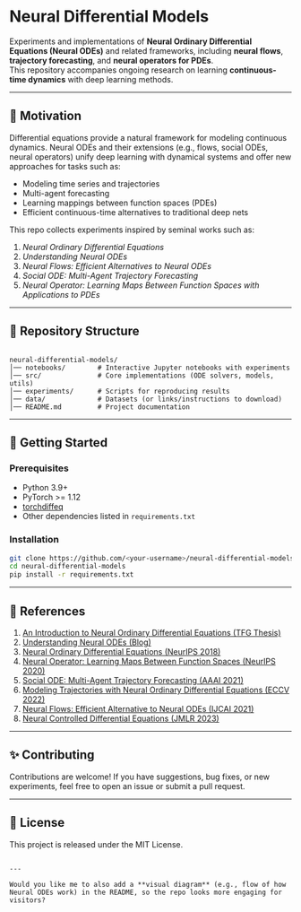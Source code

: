 
# Neural Differential Models

Experiments and implementations of **Neural Ordinary Differential Equations (Neural ODEs)** and related frameworks, including **neural flows**, **trajectory forecasting**, and **neural operators for PDEs**.  
This repository accompanies ongoing research on learning **continuous-time dynamics** with deep learning methods.

---

## 📌 Motivation
Differential equations provide a natural framework for modeling continuous dynamics. Neural ODEs and their extensions (e.g., flows, social ODEs, neural operators) unify deep learning with dynamical systems and offer new approaches for tasks such as:
- Modeling time series and trajectories  
- Multi-agent forecasting  
- Learning mappings between function spaces (PDEs)  
- Efficient continuous-time alternatives to traditional deep nets  

This repo collects experiments inspired by seminal works such as:
1. *Neural Ordinary Differential Equations*  
2. *Understanding Neural ODEs*  
3. *Neural Flows: Efficient Alternatives to Neural ODEs*  
4. *Social ODE: Multi-Agent Trajectory Forecasting*  
5. *Neural Operator: Learning Maps Between Function Spaces with Applications to PDEs*  

---

## 📂 Repository Structure
```

neural-differential-models/
│── notebooks/        # Interactive Jupyter notebooks with experiments
│── src/              # Core implementations (ODE solvers, models, utils)
│── experiments/      # Scripts for reproducing results
│── data/             # Datasets (or links/instructions to download)
│── README.md         # Project documentation

````

---

## 🚀 Getting Started

### Prerequisites
- Python 3.9+  
- PyTorch >= 1.12  
- [torchdiffeq](https://github.com/rtqichen/torchdiffeq)  
- Other dependencies listed in `requirements.txt`  

### Installation
```bash
git clone https://github.com/<your-username>/neural-differential-models.git
cd neural-differential-models
pip install -r requirements.txt
````

---

## 📖 References

1. [An Introduction to Neural Ordinary Differential Equations (TFG Thesis)](https://diposit.ub.edu/dspace/bitstream/2445/208621/2/tfg_baldillou_salse_pau.pdf)  
2. [Understanding Neural ODEs (Blog)](https://jontysinai.github.io/jekyll/update/2019/01/18/understanding-neural-odes.html)  
3. [Neural Ordinary Differential Equations (NeurIPS 2018)](https://proceedings.neurips.cc/paper_files/paper/2018/file/69386f6bb1dfed68692a24c8686939b9-Paper.pdf)  
4. [Neural Operator: Learning Maps Between Function Spaces (NeurIPS 2020)](https://proceedings.neurips.cc/paper_files/paper/2020/file/293835c2cc75b585649498ee74b395f5-Paper.pdf)  
5. [Social ODE: Multi-Agent Trajectory Forecasting (AAAI 2021)](https://proceedings.neurips.cc/paper_files/paper/2021/file/b21f9f98829dea9a48fd8aaddc1f159d-Paper.pdf)  
6. [Modeling Trajectories with Neural Ordinary Differential Equations (ECCV 2022)](https://www.ecva.net/papers/eccv_2022/papers_ECCV/papers/136820211.pdf)  
7. [Neural Flows: Efficient Alternative to Neural ODEs (IJCAI 2021)](https://www.ijcai.org/proceedings/2021/0207.pdf)  
8. [Neural Controlled Differential Equations (JMLR 2023)](https://www.jmlr.org/papers/volume24/21-1524/21-1524.pdf)  

---

## ✨ Contributing

Contributions are welcome! If you have suggestions, bug fixes, or new experiments, feel free to open an issue or submit a pull request.

---

## 📜 License

This project is released under the MIT License.

```

---

Would you like me to also add a **visual diagram** (e.g., flow of how Neural ODEs work) in the README, so the repo looks more engaging for visitors?
```
